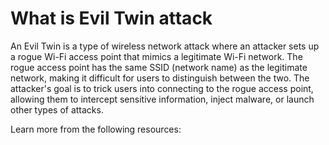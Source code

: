 # What is Evil Twin attack

An Evil Twin is a type of wireless network attack where an attacker sets up a rogue Wi-Fi access point that mimics a legitimate Wi-Fi network. The rogue access point has the same SSID (network name) as the legitimate network, making it difficult for users to distinguish between the two. The attacker's goal is to trick users into connecting to the rogue access point, allowing them to intercept sensitive information, inject malware, or launch other types of attacks.

Learn more from the following resources:

